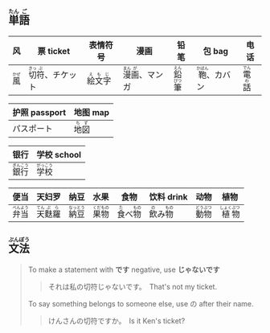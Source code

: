 ## <ruby>単<rt>たん</rt>語<rt>ご</rt></ruby>

| 风                                    | 票 ticket                                           | 表情符号                                             | 漫画                                              | 铅笔                                        | 包 bag                                          | 电话                                      |
| ------------------------------------- | --------------------------------------------------- | ---------------------------------------------------- | ------------------------------------------------- | ------------------------------------------- | ----------------------------------------------- | ----------------------------------------- |
| <ruby><rb>風</rb><rt>かぜ</rt></ruby> | <ruby>切<rt>きっ</rt>符<rt>ぷ</rt></ruby>、チケット | <ruby>絵<rt>え</rt>文<rt>も</rt>字<rt>じ</rt></ruby> | <ruby>漫<rt>まん</rt>画<rt>が</rt></ruby>、マンガ | <ruby>鉛<rt>えん</rt>筆<rt>ぴつ</rt></ruby> | <ruby><rb>鞄</rb><rt>かばん</rt></ruby>、カバン | <ruby>電<rt>でん</rt>話<rt>わ</rt></ruby> |

| 护照 passport | 地图 map                                |
| ------------- | --------------------------------------- |
| パスポート    | <ruby>地<rt>ち</rt>図<rt>ず</rt></ruby> |

| 银行                                        | 学校 school                                 |
| ------------------------------------------- | ------------------------------------------- |
| <ruby>銀<rt>ぎん</rt>行<rt>こう</rt></ruby> | <ruby>学<rt>がっ</rt>校<rt>こう</rt></ruby> |

| 便当                                        | 天妇罗                                                 | 纳豆                                        | 水果                                        | 食物                                                 | 饮料 drink                                           | 动物                                        | 植物                                          |
| ------------------------------------------- | ------------------------------------------------------ | ------------------------------------------- | ------------------------------------------- | ---------------------------------------------------- | ---------------------------------------------------- | ------------------------------------------- | --------------------------------------------- |
| <ruby>弁<rt>べん</rt>当<rt>よう</rt></ruby> | <ruby>天<rt>てん</rt>麩<rt>ぷ</rt>羅<rt>ら</rt></ruby> | <ruby>納<rt>なっ</rt>豆<rt>とう</rt></ruby> | <ruby>果<rt>くだ</rt>物<rt>もの</rt></ruby> | <ruby>食<rt>た</rt>べ<rt></rt>物<rt>もの</rt></ruby> | <ruby>飲<rt>の</rt>み<rt></rt>物<rt>もの</rt></ruby> | <ruby>動<rt>どう</rt>物<rt>ぶつ</rt></ruby> | <ruby>植<rt>しょく</rt>物<rt>ぶつ</rt></ruby> |



## <ruby>文<rt>ぶん</rt>法<rt>ぽう</rt></ruby>

> To make a statement with **です** negative, use **じゃないです**
>
> > それは私の切符じゃないです。　That's not my ticket.
>
> To say something belongs to someone else, use の after their name.
>
> > けんさんの切符ですか。　Is it Ken's ticket?
